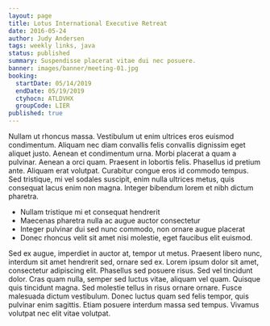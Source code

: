 ```yaml
---
layout: page
title: Lotus International Executive Retreat
date: 2016-05-24
author: Judy Andersen
tags: weekly links, java
status: published
summary: Suspendisse placerat vitae dui nec posuere.
banner: images/banner/meeting-01.jpg
booking:
  startDate: 05/14/2019
  endDate: 05/19/2019
  ctyhocn: ATLDVHX
  groupCode: LIER
published: true
---
```

Nullam ut rhoncus massa. Vestibulum ut enim ultrices eros euismod condimentum. Aliquam nec diam convallis felis convallis dignissim eget aliquet justo. Aenean et condimentum urna. Morbi placerat a quam a pulvinar. Aenean a orci quam. Praesent in lobortis felis. Phasellus id pretium ante. Aliquam erat volutpat. Curabitur congue eros id commodo tempus. Sed tristique, mi vel sodales suscipit, enim nulla ultrices metus, quis consequat lacus enim non magna. Integer bibendum lorem et nibh dictum pharetra.

* Nullam tristique mi et consequat hendrerit
* Maecenas pharetra nulla ac augue auctor consectetur
* Integer pulvinar dui sed nunc commodo, non ornare augue placerat
* Donec rhoncus velit sit amet nisi molestie, eget faucibus elit euismod.

Sed ex augue, imperdiet in auctor at, tempor ut metus. Praesent libero nunc, interdum sit amet hendrerit sed, ornare sed ex. Lorem ipsum dolor sit amet, consectetur adipiscing elit. Phasellus sed posuere risus. Sed vel tincidunt dolor. Cras quam nulla, semper sed luctus vitae, aliquam vel quam. Quisque quis tincidunt magna. Sed molestie tellus in risus ornare ornare. Fusce malesuada dictum vestibulum. Donec luctus quam sed felis tempor, quis pulvinar enim sagittis. Etiam posuere interdum massa sed tempus. Vivamus volutpat nec elit vitae volutpat.
